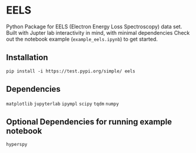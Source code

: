 # EELS
Python Package for EELS (Electron Energy Loss Spectroscopy) data set.
Built with Jupter lab interactivity in mind, with minimal dependencies
Check out the notebook example (`example_eels.ipynb`) to get started.

## Installation
`pip install -i https://test.pypi.org/simple/ eels`

## Dependencies
`matplotlib`
`jupyterlab`
`ipympl`
`scipy`
`tqdm`
`numpy`

## Optional Dependencies for running example notebook
`hyperspy`
